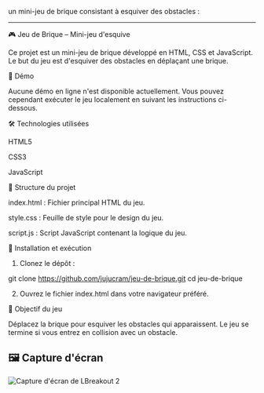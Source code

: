  un mini-jeu de brique consistant à esquiver des obstacles  :


---

🎮 Jeu de Brique – Mini-jeu d'esquive

Ce projet est un mini-jeu de brique développé en HTML, CSS et JavaScript.  Le but du jeu est d'esquiver des obstacles en déplaçant une brique. 

🚀 Démo

Aucune démo en ligne n'est disponible actuellement.  Vous pouvez cependant exécuter le jeu localement en suivant les instructions ci-dessous. 

🛠️ Technologies utilisées

HTML5

CSS3

JavaScript 


📁 Structure du projet

index.html : Fichier principal HTML du jeu.

style.css : Feuille de style pour le design du jeu.

script.js : Script JavaScript contenant la logique du jeu. 


🔧 Installation et exécution

1. Clonez le dépôt : 

git clone https://github.com/jujucram/jeu-de-brique.git
cd jeu-de-brique



2. Ouvrez le fichier index.html dans votre navigateur préféré. 

🎯 Objectif du jeu

Déplacez la brique pour esquiver les obstacles qui apparaissent.  Le jeu se termine si vous entrez en collision avec un obstacle. 

## 🖼️ Capture d'écran

![Capture d'écran de LBreakout 2](https://upload.wikimedia.org/wikipedia/commons/3/3b/LBreakout2.png)



